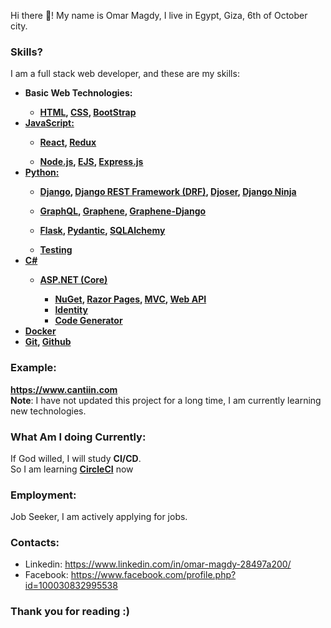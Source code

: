 
Hi there 👋! My name is Omar Magdy, I live in Egypt, 
Giza, 6th of October city. 



### Skills?
I am a full stack web developer, and these are my skills:

<b>



<ul>
	<li>Basic Web Technologies:</li>
	<ul>
		<li>
			<a href="https://www.w3schools.com/html/">HTML</a>,
			<a href="https://www.w3schools.com/css/default.asp">CSS</a>,
			<a href="https://getbootstrap.com/">
			BootStrap</a>
		</li>
	</ul>








<li>
	<a href="https://www.w3schools.com/js/DEFAULT.asp">
	JavaScript:</a>
</li>
<ul>
	<li>
		<a href="https://reactjs.org/">
		React</a>,
		<a href="https://redux.js.org/">
		Redux</a>
	</li>
</ul>
<ul>
	<li>
		<a href="https://nodejs.org/en/">
		Node.js</a>,
		<a href="https://ejs.co/">
		EJS</a>,
		<a 
		href="https://expressjs.com/">
		Express.js</a>
	</li>
</ul>










<li>
	<a href="https://www.python.org/">
	Python:</a>
</li>

<ul>
	<li>
		<a href="https://docs.djangoproject.com">
		Django</a>,
		<a href="https://www.django-rest-framework.org/">
		Django REST Framework (DRF)</a>,
		<a 
		href="https://djoser.readthedocs.io">
		Djoser</a>,
		<a 
		href="https://django-ninja.rest-framework.com/">
		Django Ninja</a>
	</li>
</ul>

<ul>
	<li>
		<a href="https://graphql.org/">
		GraphQL</a>,
		<a href="https://graphene-python.org/">
		Graphene</a>,
		<a 
		href="https://docs.graphene-python.org/projects/django">
		Graphene-Django</a>
	</li>
</ul>
<ul>
	<li>
		<a href="https://flask.palletsprojects.com">
		Flask</a>,
		<a href="https://pydantic-docs.helpmanual.io/">
		Pydantic</a>,
		<a 
		href="https://www.sqlalchemy.org/">
		SQLAlchemy</a>
	</li>
</ul>
<ul>
	<li>
		<a 
		href="https://docs.python.org/3/library/unittest.html">
		Testing</a>
	</li>
</ul>








<li>
	<a href="https://www.w3schools.com/cs/">
	C#</a>
</li>

<ul>
	

<li>

<a href="https://docs.microsoft.com/en-us/aspnet/core/introduction-to-aspnet-core">
ASP.NET (Core)</a></li>
	<ul>
		<li>
			<a href="https://www.nuget.org/">
			NuGet</a>,
			<a href="https://docs.microsoft.com/en-us/aspnet/core/tutorials/razor-pages">
			Razor Pages</a>,
			<a 
			href="https://docs.microsoft.com/en-us/aspnet/core/tutorials/first-mvc-app/start-mvc">
			MVC</a>,
			<a 
			href="https://docs.microsoft.com/en-us/aspnet/core/tutorials/first-web-api">
			Web API</a>
		</li>
		<li>
			<a href="https://docs.microsoft.com/en-us/aspnet/core/security/authentication/identity">
			Identity</a>
		</li>
		<li>
			<a href="https://docs.microsoft.com/en-us/aspnet/core/fundamentals/tools/dotnet-aspnet-codegenerator">
			Code Generator</a>
		</li>
	</ul>
</ul>















<li>
	<a href="https://www.docker.com/">
	Docker</a>
</li>




<li>
	<a href="https://git-scm.com/">
	Git</a>,
	<a href="https://github.com/">
	Github</a> 
</li>

















</ul>








</b>



### Example:
**https://www.cantiin.com**  
**Note**: I have not updated this project for a long time, 
I am currently learning new technologies.




### What Am I doing Currently:



If God willed, I will study <b>CI/CD</b>.  
So I am learning <b><a href="https://circleci.com/">
CircleCI</a></b> now


### Employment:
Job Seeker, I am actively applying for jobs.



### Contacts:
- Linkedin: https://www.linkedin.com/in/omar-magdy-28497a200/
- Facebook: https://www.facebook.com/profile.php?id=100030832995538


### Thank you for reading :)

<!--
**OmarThinks/OmarThinks** is a ✨ _special_ ✨ repository because its `README.md` (this file) appears on your GitHub profile.

Here are some ideas to get you started:

- 🔭 I’m currently working on ...
- 🌱 I’m currently learning ...
- 👯 I’m looking to collaborate on ...
- 🤔 I’m looking for help with ...
- 💬 Ask me about ...
- 📫 How to reach me: ...
- ⚡ Fun fact: ...
-->
